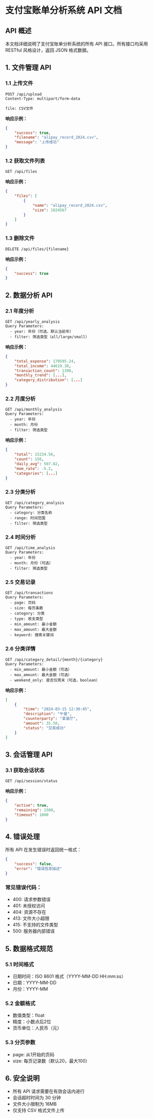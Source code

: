 # 支付宝账单分析系统 API 文档

## API 概述

本文档详细说明了支付宝账单分析系统的所有 API 接口。所有接口均采用 RESTful 风格设计，返回 JSON 格式数据。

## 1. 文件管理 API

### 1.1 上传文件
~~~http
POST /api/upload
Content-Type: multipart/form-data

file: CSV文件
~~~

**响应示例：**
~~~json
{
    "success": true,
    "filename": "alipay_record_2024.csv",
    "message": "上传成功"
}
~~~

### 1.2 获取文件列表
~~~http
GET /api/files
~~~

**响应示例：**
~~~json
{
    "files": [
        {
            "name": "alipay_record_2024.csv",
            "size": 1024567
        }
    ]
}
~~~

### 1.3 删除文件
~~~http
DELETE /api/files/{filename}
~~~

**响应示例：**
~~~json
{
    "success": true
}
~~~

## 2. 数据分析 API

### 2.1 年度分析
~~~http
GET /api/yearly_analysis
Query Parameters:
  - year: 年份（可选，默认当前年）
  - filter: 筛选类型（all/large/small）
~~~

**响应示例：**
~~~json
{
    "total_expense": 170595.24,
    "total_income": 44619.38,
    "transaction_count": 1398,
    "monthly_trend": [...],
    "category_distribution": [...]
}
~~~

### 2.2 月度分析
~~~http
GET /api/monthly_analysis
Query Parameters:
  - year: 年份
  - month: 月份
  - filter: 筛选类型
~~~

**响应示例：**
~~~json
{
    "total": 15234.56,
    "count": 156,
    "daily_avg": 507.82,
    "mom_rate": -5.2,
    "categories": [...]
}
~~~

### 2.3 分类分析
~~~http
GET /api/category_analysis
Query Parameters:
  - category: 分类名称
  - range: 时间范围
  - filter: 筛选类型
~~~

### 2.4 时间分析
~~~http
GET /api/time_analysis
Query Parameters:
  - year: 年份
  - month: 月份（可选）
  - filter: 筛选类型
~~~

### 2.5 交易记录
~~~http
GET /api/transactions
Query Parameters:
  - page: 页码
  - size: 每页条数
  - category: 分类
  - type: 收支类型
  - min_amount: 最小金额
  - max_amount: 最大金额
  - keyword: 搜索关键词
~~~

### 2.6 分类详情
~~~http
GET /api/category_detail/{month}/{category}
Query Parameters:
  - min_amount: 最小金额（可选）
  - max_amount: 最大金额（可选）
  - weekend_only: 是否仅周末（可选，boolean）
~~~

**响应示例：**
~~~json
[
    {
        "time": "2024-03-15 12:30:45",
        "description": "午餐",
        "counterparty": "某餐厅",
        "amount": 35.50,
        "status": "交易成功"
    }
]
~~~

## 3. 会话管理 API

### 3.1 获取会话状态
~~~http
GET /api/session/status
~~~

**响应示例：**
~~~json
{
    "active": true,
    "remaining": 1500,
    "timeout": 1800
}
~~~

## 4. 错误处理

所有 API 在发生错误时返回统一格式：

~~~json
{
    "success": false,
    "error": "错误信息描述"
}
~~~

### 常见错误代码：

- 400: 请求参数错误
- 401: 未授权访问
- 404: 资源不存在
- 413: 文件大小超限
- 415: 不支持的文件类型
- 500: 服务器内部错误

## 5. 数据格式规范

### 5.1 时间格式
- 日期时间：ISO 8601 格式（YYYY-MM-DD HH:mm:ss）
- 日期：YYYY-MM-DD
- 月份：YYYY-MM

### 5.2 金额格式
- 数值类型：float
- 精度：小数点后2位
- 货币单位：人民币（元）

### 5.3 分页参数
- page: 从1开始的页码
- size: 每页记录数（默认20，最大100）

## 6. 安全说明

- 所有 API 请求需要在有效会话内进行
- 会话超时时间为 30 分钟
- 文件大小限制为 16MB
- 仅支持 CSV 格式文件上传
~~~ 